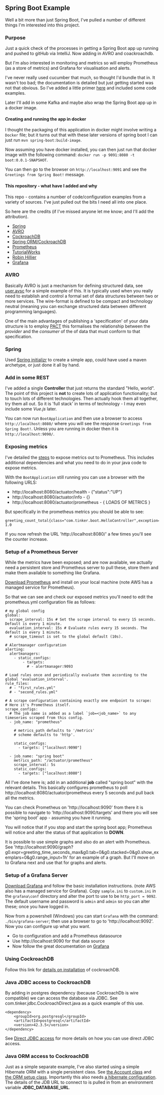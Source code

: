 ## Spring Boot Example
Well a bit more than just Spring Boot, I've pulled a number of different things I'm interested into this project.

### Purpose
Just a quick check of the processes in getting a Spring Boot app up running and pushed to gitHub via IntelliJ.
Now adding in AVRO and coackroachdb.

But I'm also interested in monitoring and metrics so will employ Prometheus (as a store of metrics) and Grafana
for visualisation and alerts.

I've never really used cucumber that much, so thought I'd bundle that in.
It wasn't too bad; the documentation is detailed but just getting started was not that obvious.
So I've added a little primer [here](Cucumber.md) and included some code examples.

Later I'll add in some Kafka and maybe also wrap the Spring Boot app up in a docker image.

#### Creating and running the app in docker
I thought the packaging of this application in docker might involve writing a `Docker` file; but it turns
out that with these later versions of spring boot I can just run `mvn spring-boot:build-image`.

Now assuming you have docker installed, you can then just run that docker image with the following command:
`docker run -p 9091:8080 -t boot:0.0.1-SNAPSHOT`.

You can then go to the browser on `http://localhost:9091` and see the `Greetings from Spring Boot!` message.

#### This repository - what have I added and why
This repo - contains a number of code/configuration examples from a variety of sources. I've just
pulled out the bits I need all into one place.

So here are the credits (if I've missed anyone let me know; and I'll add the attribution).

- [Spring](https://start.spring.io/)
- [AVRO](https://avro.apache.org/docs/current/gettingstartedjava.html)
- [CockroachDB](https://www.cockroachlabs.com/docs/cockroachcloud/quickstart?filters=local)
- [Spring ORM/CockroachDB](https://www.cockroachlabs.com/docs/stable/example-apps.html)
- [Prometheus](https://prometheus.io/docs/instrumenting/clientlibs/)
- [TutorialWorks](https://www.tutorialworks.com/spring-boot-prometheus-micrometer/)
- [Robin Hillier](https://medium.com/thg-tech-blog/removing-cross-cutting-concerns-with-micrometer-and-spring-aop-916a5602770f)
- [Grafana](https://grafana.com/docs)

### AVRO
Basically AVRO is just a mechanism for defining structured data, see
[user.avsc](src/main/avro/user.avsc) for a simple example of this.
It is typically used when you really need to establish and control a formal set of data structures between
two or more services. The wire-format is defined to be compact and technology neutral
(meaning you can exchange structured data between different programming languages).

One of the main advantages of publishing a 'specification' of your data structure is to employ
[PACT](https://pact.io/) this formalises the relationship between the _provider_ and the _consumer_ of the
of data that must conform to that specification.

### Spring
Used [Spring initializr](https://start.spring.io/) to create a simple app, could have used a maven archetype, or just done it all by hand.

### Add in some REST
I've added a single **Controller** that just returns the standard "Hello, world". The point of this project is **not** to
create lots of application functionality; but to touch lots of different technologies. Then actually hook them all together,
try them all out. So it is 'full stack' in terms of technology - I may even include some _Vue.js_ later.

You can now run `BootApplication` and then use a browser to access `http://localhost:8080/` where you
will see the response `Greetings from Spring Boot!`. Unless you are running in docker then it is `http://localhost:9090/`.

### Exposing metrics
I've detailed the [steps](Metrics.md) to expose metrics out to Prometheus. This includes
additional dependencies and what you need to do in your java code to expose metrics.

With the `BootApplication` still running you can use a browser with the following URLS:
- http://localhost:8080/actuator/health - {"status":"UP"}
- http://localhost:8080/actuator/info - {}
- http://localhost:8080/actuator/prometheus - { LOADS OF METRICS }

But specifically in the prometheus metrics you should be able to see:
```
greeting_count_total{class="com.tinker.boot.HelloController",exception="none",method="index",result="success",} 1.0
```
If you now refresh the URL 'http://localhost:8080/' a few times you'll see the counter increase.

### Setup of a Prometheus Server

While the metrics have been exposed; and are now available, we actually need a persistent store and
Prometheus server to pull these, store them and make them available to something like Grafana.

[Download Prometheus](https://prometheus.io/download/) and install on your local machine (note AWS has a managed service for Prometheus).

So that we can see and check our exposed metrics you'll need to edit the prometheus.yml configuration file as follows:
```
# my global config
global:
  scrape_interval: 15s # Set the scrape interval to every 15 seconds. Default is every 1 minute.
  evaluation_interval: 15s # Evaluate rules every 15 seconds. The default is every 1 minute.
  # scrape_timeout is set to the global default (10s).

# Alertmanager configuration
alerting:
  alertmanagers:
    - static_configs:
        - targets:
          # - alertmanager:9093

# Load rules once and periodically evaluate them according to the global 'evaluation_interval'.
rule_files:
  # - "first_rules.yml"
  # - "second_rules.yml"

# A scrape configuration containing exactly one endpoint to scrape:
# Here it's Prometheus itself.
scrape_configs:
  # The job name is added as a label `job=<job_name>` to any timeseries scraped from this config.
  - job_name: "prometheus"

    # metrics_path defaults to '/metrics'
    # scheme defaults to 'http'.

    static_configs:
      - targets: ["localhost:9090"]

  - job_name: "spring boot"
    metrics_path: "/actuator/prometheus"
    scrape_interval: 5s
    static_configs:
      - targets: ["localhost:8080"]
```

All I've done here is; add in an additional **job** called "spring boot" with the relevant details.
This basically configures prometheus to poll http://localhost:8080/actuator/prometheus every 5 seconds
and pull back all the metrics.

You can check Prometheus on 'http://localhost:9090' from there it is possible to navigate to
'http://localhost:9090/targets' and there you will see the 'spring boot' app - assuming you have it running.

You will notice that if you stop and start the spring boot app; Prometheus will notice and alter the status of that application to **DOWN**.

It is possible to use simple graphs and also do an alert with Prometheus.
See 'http://localhost:9090/graph?g0.expr=greeting_time_seconds_max&g0.tab=0&g0.stacked=0&g0.show_exemplars=0&g0.range_input=1h' for an example
of a graph. But I'll move on to Grafana next and use that for graphs and alerts.

### Setup of a Grafana Server
[Download Grafana](https://grafana.com/docs/grafana/latest/installation/) and follow the basic installation instructions.
(note AWS also has a managed service for Grafana).
Copy `sample.ini` to `custom.ini` in the `grafana\conf` directory and alter the port to use to be `http_port = 9092`.
The default username and password is `admin` and `admin` so you can alter these; once you have logged in.

Now from a powershell (Windows) you can start `Grafana` with the command:
` ./bin/grafana-server`; then use a browser to go to 'http://localhost:9092'.
Now you can configure up what you want.
- Go to configuration and add a Prometheus datasource
- Use http://localhost:9090 for that data source
- Now follow the great documentation on [Grafana](https://grafana.com/tutorials/grafana-fundamentals/?utm_source=grafana_gettingstarted)

### Using CockroachDB
Follow this link for [details on installation](CockroachDB.md) of cockroachDB.

### Java JDBC access to CockroachDB
By adding in postgres dependency (because CockroachDb is wire compatible) we can
access the database via JDBC. See com.tinker.jdbc.CockroachDirect.java as a quick example of this use.
```
<dependency>
    <groupId>org.postgresql</groupId>
    <artifactId>postgresql</artifactId>
	<version>42.3.5</version>
</dependency>
```

See [Direct JDBC access](src/main/java/com/tinker/jdbc/CockroachDirect.java)
for more details on how you can use direct JDBC access.

### Java ORM access to CockroachDB
Just as a simple separate example, I've also started using a simple Hibernate ORM with a single persistent class.
See [the Account class](src/main/java/com/tinker/orm/Account.java) and
[the ORM setup class](src/main/java/com/tinker/orm/CockroachORM.java).
Importantly this also needs [a hibernate configuration](src/main/resources/hibernate.cfg.xml).
The details of the JDB URL to connect to is pulled in from an environment variable **JDBC_DATABASE_URL**.

